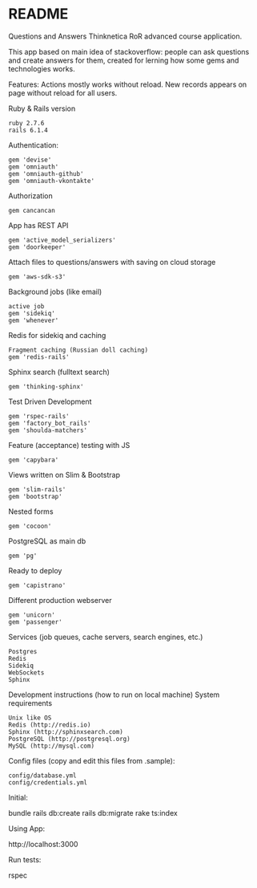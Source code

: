 # README

Questions and Answers Thinknetica RoR advanced course application.

This app based on main idea of stackoverflow: people can ask questions and create answers for them, created for lerning how some gems and technologies works.

Features: Actions mostly works without reload. New records appears on page without reload for all users.

Ruby & Rails version

    ruby 2.7.6
    rails 6.1.4

Authentication:

    gem 'devise'
    gem 'omniauth'
    gem 'omniauth-github'
    gem 'omniauth-vkontakte'

Authorization

    gem cancancan

App has REST API

    gem 'active_model_serializers'
    gem 'doorkeeper'

Attach files to questions/answers with saving on cloud storage

    gem 'aws-sdk-s3'

Background jobs (like email)

    active job
    gem 'sidekiq'
    gem 'whenever'

Redis for sidekiq and caching

    Fragment caching (Russian doll caching)
    gem 'redis-rails'

Sphinx search (fulltext search)

    gem 'thinking-sphinx'

Test Driven Development

    gem 'rspec-rails'
    gem 'factory_bot_rails'
    gem 'shoulda-matchers'

Feature (acceptance) testing with JS

    gem 'capybara'

Views written on Slim & Bootstrap

    gem 'slim-rails'
    gem 'bootstrap'

Nested forms

    gem 'cocoon'

PostgreSQL as main db

    gem 'pg'

Ready to deploy

    gem 'capistrano'

Different production webserver

    gem 'unicorn'
    gem 'passenger'

Services (job queues, cache servers, search engines, etc.)

    Postgres
    Redis
    Sidekiq
    WebSockets
    Sphinx

Development instructions (how to run on local machine) System requirements

    Unix like OS
    Redis (http://redis.io)
    Sphinx (http://sphinxsearch.com)
    PostgreSQL (http://postgresql.org)
    MySQL (http://mysql.com)

Config files (copy and edit this files from .sample):

    config/database.yml
    config/credentials.yml

Initial:

bundle
rails db:create
rails db:migrate
rake ts:index

Using App:

http://localhost:3000

Run tests:

rspec

